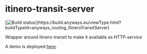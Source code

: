 # itinero-transit-server

[![Build status](https://build.anyways.eu/app/rest/builds/buildType:(id:anyways_routing_ItineroTransitServer)/statusIcon)](https://build.anyways.eu/viewType.html?buildTypeId=anyways_routing_ItineroTransitServer)  

Wrapper around itinero-transit to make it available as HTTP-service

A demo is deployed [here](https://api.anyways.eu/transit/index.html).